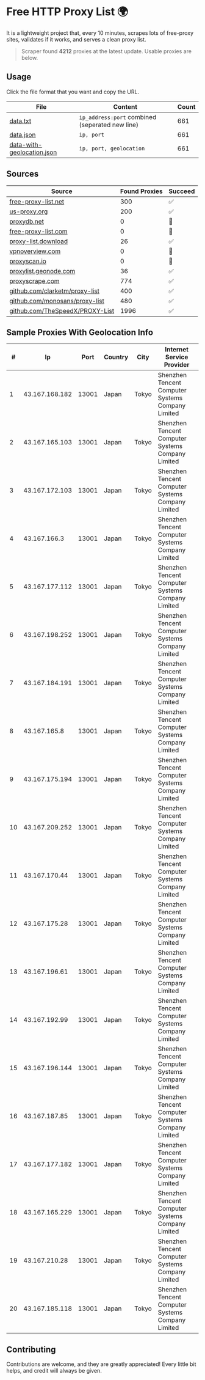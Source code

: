 
# Free HTTP Proxy List 🌍

It is a lightweight project that, every 10 minutes, scrapes lots of free-proxy sites, validates if it works, and serves a clean proxy list.


> Scraper found **4212** proxies at the latest update. Usable proxies are below.

## Usage

Click the file format that you want and copy the URL.


|File|Content|Count|
|----|-------|-----|
|[data.txt](https://raw.githubusercontent.com/themiralay/Proxy-List-World/master/data.txt)|`ip_address:port` combined (seperated new line)|661|
|[data.json](https://raw.githubusercontent.com/themiralay/Proxy-List-World/master/data.json)|`ip, port`|661|
|[data-with-geolocation.json](https://raw.githubusercontent.com/themiralay/Proxy-List-World/master/data-with-geolocation.json)|`ip, port, geolocation`|661|

## Sources

|Source|Found Proxies|Succeed|
|------|-------------|-------|
|[free-proxy-list.net](https://free-proxy-list.net)|300|✅|
|[us-proxy.org](https://www.us-proxy.org)|200|✅|
|[proxydb.net](http://proxydb.net)|0|🚫|
|[free-proxy-list.com](https://free-proxy-list.com/?page=&port=&type%5B%5D=http&type%5B%5D=https&up_time=0&search=Search)|0|🚫|
|[proxy-list.download](https://www.proxy-list.download/HTTP)|26|✅|
|[vpnoverview.com](https://vpnoverview.com/privacy/anonymous-browsing/free-proxy-servers)|0|🚫|
|[proxyscan.io](https://www.proxyscan.io)|0|🚫|
|[proxylist.geonode.com](https://proxylist.geonode.com/api/proxy-list?limit=300&page=1&sort_by=lastChecked&sort_type=desc&protocols=http,https)|36|✅|
|[proxyscrape.com](https://api.proxyscrape.com/v2/?request=displayproxies&protocol=http&timeout=10000&country=all&ssl=all&anonymity=all)|774|✅|
|[github.com/clarketm/proxy-list](https://raw.githubusercontent.com/clarketm/proxy-list/master/proxy-list-raw.txt)|400|✅|
|[github.com/monosans/proxy-list](https://raw.githubusercontent.com/monosans/proxy-list/main/proxies/http.txt)|480|✅|
|[github.com/TheSpeedX/PROXY-List](https://raw.githubusercontent.com/TheSpeedX/PROXY-List/master/http.txt)|1996|✅|


## Sample Proxies With Geolocation Info

|#|Ip|Port|Country|City|Internet Service Provider|
|-|--|----|-------|----|-------------------------|
|1|43.167.168.182|13001|Japan|Tokyo|Shenzhen Tencent Computer Systems Company Limited|
|2|43.167.165.103|13001|Japan|Tokyo|Shenzhen Tencent Computer Systems Company Limited|
|3|43.167.172.103|13001|Japan|Tokyo|Shenzhen Tencent Computer Systems Company Limited|
|4|43.167.166.3|13001|Japan|Tokyo|Shenzhen Tencent Computer Systems Company Limited|
|5|43.167.177.112|13001|Japan|Tokyo|Shenzhen Tencent Computer Systems Company Limited|
|6|43.167.198.252|13001|Japan|Tokyo|Shenzhen Tencent Computer Systems Company Limited|
|7|43.167.184.191|13001|Japan|Tokyo|Shenzhen Tencent Computer Systems Company Limited|
|8|43.167.165.8|13001|Japan|Tokyo|Shenzhen Tencent Computer Systems Company Limited|
|9|43.167.175.194|13001|Japan|Tokyo|Shenzhen Tencent Computer Systems Company Limited|
|10|43.167.209.252|13001|Japan|Tokyo|Shenzhen Tencent Computer Systems Company Limited|
|11|43.167.170.44|13001|Japan|Tokyo|Shenzhen Tencent Computer Systems Company Limited|
|12|43.167.175.28|13001|Japan|Tokyo|Shenzhen Tencent Computer Systems Company Limited|
|13|43.167.196.61|13001|Japan|Tokyo|Shenzhen Tencent Computer Systems Company Limited|
|14|43.167.192.99|13001|Japan|Tokyo|Shenzhen Tencent Computer Systems Company Limited|
|15|43.167.196.144|13001|Japan|Tokyo|Shenzhen Tencent Computer Systems Company Limited|
|16|43.167.187.85|13001|Japan|Tokyo|Shenzhen Tencent Computer Systems Company Limited|
|17|43.167.177.182|13001|Japan|Tokyo|Shenzhen Tencent Computer Systems Company Limited|
|18|43.167.165.229|13001|Japan|Tokyo|Shenzhen Tencent Computer Systems Company Limited|
|19|43.167.210.28|13001|Japan|Tokyo|Shenzhen Tencent Computer Systems Company Limited|
|20|43.167.185.118|13001|Japan|Tokyo|Shenzhen Tencent Computer Systems Company Limited|



## Contributing

Contributions are welcome, and they are greatly appreciated! Every
little bit helps, and credit will always be given.


